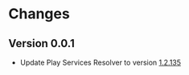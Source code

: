 # Changes

## Version 0.0.1

- Update Play Services Resolver to version [1.2.135](https://github.com/googlesamples/unity-jar-resolver/blob/v1.2.135/CHANGELOG.md)
